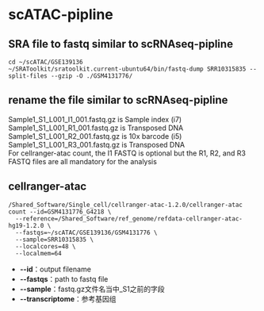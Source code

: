 # scATAC-pipline
## SRA file to fastq similar to scRNAseq-pipline
```
cd ~/scATAC/GSE139136
~/SRAToolkit/sratoolkit.current-ubuntu64/bin/fastq-dump SRR10315835 --split-files --gzip -O ./GSM4131776/
```

## rename the file similar to scRNAseq-pipline 
Sample1_S1_L001_I1_001.fastq.gz is Sample index (i7)  
Sample1_S1_L001_R1_001.fastq.gz is Transposed DNA  
Sample1_S1_L001_R2_001.fastq.gz is 10x barcode (i5)  
Sample1_S1_L001_R3_001.fastq.gz is Transposed DNA  
For cellranger-atac count, the I1 FASTQ is optional but the R1, R2, and R3 FASTQ files are all mandatory for the analysis

## cellranger-atac
```
/Shared_Software/Single_cell/cellranger-atac-1.2.0/cellranger-atac count --id=GSM4131776_G4218 \
  --reference=/Shared_Software/ref_genome/refdata-cellranger-atac-hg19-1.2.0 \
  --fastqs=~/scATAC/GSE139136/GSM4131776 \
  --sample=SRR10315835 \
  --localcores=48 \
  --localmem=64 
```
* **--id**：output filename  
* **--fastqs**：path to fastq file  
* **--sample**：fastq.gz文件名当中_S1之前的字段  
* **--transcriptome**：参考基因组
